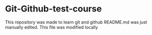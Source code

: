 # Git-Github-test-course
This repository was made to learn git and github 
README.md was just manually edited. This file was modified locally
